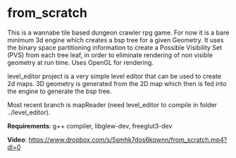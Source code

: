 from_scratch
============

This is a wannabe tile based dungeon crawler rpg game. For now it is a bare minimum 3d engine which creates a bsp tree for a given Geometry.
It uses the binary space partitioning information to create a Possible Visibility Set (PVS) from each tree leaf, in order to eliminate
rendering of non visible geometry at run time. Uses OpenGL for rendering.

level_editor project is a very simple level editor that can be used to create 2d maps. 3D geometry is generated from the 2D map which then is fed into the engine to generate the bsp tree.

Most recent branch is mapReader (need level_editor to compile in folder ../level_editor).

**Requirements**: g++ compiler, libglew-dev, freeglut3-dev

**Video**: https://www.dropbox.com/s/5smhk7dos6kqwnn/from_scratch.mp4?dl=0
